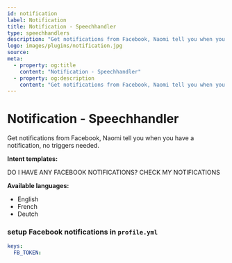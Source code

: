 ```yaml
---
id: notification
label: Notification
title: Notification - Speechhandler
type: speechhandlers
description: "Get notifications from Facebook, Naomi tell you when you have a notification, no triggers needed."
logo: images/plugins/notification.jpg
source:
meta:
  - property: og:title
    content: "Notification - Speechhandler"
  - property: og:description
    content: "Get notifications from Facebook, Naomi tell you when you have a notification, no triggers needed."
---
```



# Notification - Speechhandler <Badge text="Included"/>

<PluginLogo/> 

Get notifications from Facebook, Naomi tell you when you have a notification,
no triggers needed.

**Intent templates:**

 DO I HAVE ANY FACEBOOK NOTIFICATIONS?
 CHECK MY NOTIFICATIONS

**Available languages:**

* English
* French
* Deutch

### setup Facebook notifications in `profile.yml`

```yaml
keys:
  FB_TOKEN:
```

<EditPageLink/>